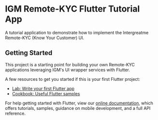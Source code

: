 # IGM Remote-KYC Flutter Tutorial App

A tutorial application to demonstrate how to implement the Intergreatme Remote-KYC (Know Your Customer) UI.

## Getting Started

This project is a starting point for building your own Remote-KYC applications leveraging IGM's UI wrapper services with Flutter.

A few resources to get you started if this is your first Flutter project:

- [Lab: Write your first Flutter app](https://flutter.dev/docs/get-started/codelab)
- [Cookbook: Useful Flutter samples](https://flutter.dev/docs/cookbook)

For help getting started with Flutter, view our
[online documentation](https://flutter.dev/docs), which offers tutorials,
samples, guidance on mobile development, and a full API reference.
